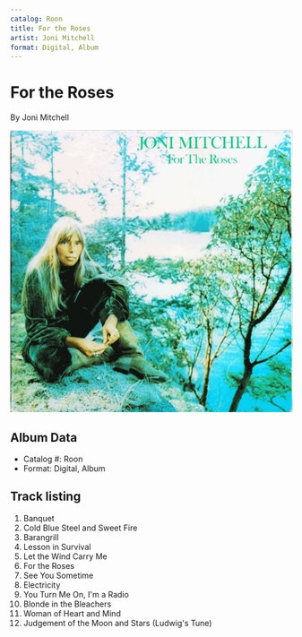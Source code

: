```yaml
---
catalog: Roon
title: For the Roses
artist: Joni Mitchell
format: Digital, Album
---
```


# For the Roses

By Joni Mitchell

![](../../assets/albumcovers/Joni_Mitchell-For_the_Roses.png)

## Album Data

- Catalog #: Roon
- Format: Digital, Album


## Track listing


1. Banquet
2. Cold Blue Steel and Sweet Fire
3. Barangrill
4. Lesson in Survival
5. Let the Wind Carry Me
6. For the Roses
7. See You Sometime
8. Electricity
9. You Turn Me On, I'm a Radio
10. Blonde in the Bleachers
11. Woman of Heart and Mind
12. Judgement of the Moon and Stars (Ludwig's Tune)

